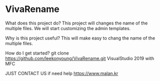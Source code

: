 # VivaRename

What does this project do?
This project will changes the name of the multiple files. We will start customizing the admin templates.

Why is this project useful?
This will make easy to chang the name of the multiple files.

How do I get started?
git clone https://github.com/leekonyoung/VivaRename.git
VisualStudio 2019 with MFC

JUST CONTACT US if need help https://www.malan.kr
